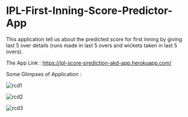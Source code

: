 # IPL-First-Inning-Score-Predictor-App

This application tell us about the predicted score for first inning by giving last 5 over details (runs made in last 5 overs and wickets taken in last 5 overs).

The App Link :    https://ipl-score-prediction-akd-app.herokuapp.com/

Some Glimpses of Application : 

![rcd1](https://user-images.githubusercontent.com/61588604/108326757-a3da1400-71f0-11eb-8c59-7f3afb6d550b.png)


![rcd2](https://user-images.githubusercontent.com/61588604/108327460-73df4080-71f1-11eb-9d0d-cf0c6e7c5ac2.png)

![rcd3](https://user-images.githubusercontent.com/61588604/108327518-848fb680-71f1-11eb-8a70-0baec5c1d487.png)
